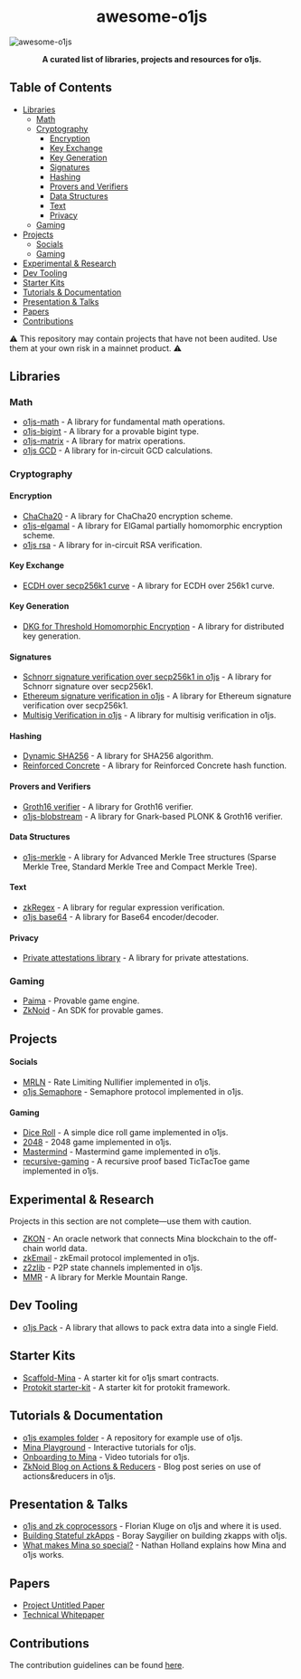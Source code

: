 <h1 align="center"> awesome-o1js</h1>


![awesome-o1js](https://github.com/user-attachments/assets/b9c8bccc-a1cd-4d9f-80a3-6b11029146a0)

**<p align="center">A curated list of libraries, projects and resources for o1js.</p>**

## Table of Contents


- [Libraries](#libraries)
    - [Math](#math)
    - [Cryptography](#cryptography)
        - [Encryption](#encryption)
        - [Key Exchange](#key-exchange)
        - [Key Generation](#key-generation)
        - [Signatures](#signatures)
        - [Hashing](#hashing)
        - [Provers and Verifiers](#provers-and-verifiers)
        - [Data Structures](#data-structures)
        - [Text](#text)
        - [Privacy](#privacy)
    - [Gaming](#gaming)
- [Projects](#projects)
    - [Socials](#socials)
    - [Gaming](#gaming-1)
- [Experimental & Research](#experimental--research)
- [Dev Tooling](#dev-tooling)
- [Starter Kits](#starter-kits)
- [Tutorials & Documentation](#tutorials--documentation)
- [Presentation & Talks](#presentation--talks)
- [Papers](#papers)
- [Contributions](#contributions)



⚠️ This repository may contain projects that have not been audited. Use them at your own risk in a mainnet product. ⚠️

## Libraries



### Math

- [o1js-math](https://github.com/yunus433/o1js-math/tree/main) - A library for fundamental math operations.
- [o1js-bigint](https://github.com/Shigoto-dev19/o1js-bigint) - A library for a provable bigint type.
- [o1js-matrix](https://github.com/Vishalkulkarni45/o1js-matrix) - A library for matrix operations.
- [o1js GCD](https://github.com/PaimaStudios/o1js-gcd) - A library for in-circuit GCD calculations.

### Cryptography



#### Encryption



- [ChaCha20](https://github.com/0x471/o1js-chacha20/tree/main) - A library for ChaCha20 encryption scheme.
- [o1js-elgamal](https://github.com/Trivo25/o1js-elgamal) -  A library for ElGamal partially homomorphic encryption scheme.
- [o1js rsa](https://github.com/Shigoto-dev19/o1js-rsa/tree/main) - A library for in-circuit RSA verification.

#### Key Exchange



- [ECDH over secp256k1 curve](https://github.com/0x471/o1js-ecdh-secp256k1/tree/main) - A library for ECDH over 256k1 curve.

#### Key Generation



- [DKG for Threshold Homomorphic Encryption](https://github.com/auxo-zk/Distributed-key-generation) - A library for distributed key generation.

#### Signatures



- [Schnorr signature verification over secp256k1 in o1js](https://github.com/0x471/o1js-schnorr-secp256k1) - A library for Schnorr signature over secp256k1.
- [Ethereum signature verification in o1js](https://github.com/45930/ethereum-mina-signatures) -  A library for Ethereum signature verification over secp256k1.
- [Multisig Verification in o1js](https://github.com/yunus433/multisig-verification-zkapp/tree/main) - A library for multisig verification in o1js.


#### Hashing

- [Dynamic SHA256](https://github.com/Shigoto-dev19/sha256-o1js) - A library for SHA256 algorithm.
- [Reinforced Concrete](https://github.com/rymnc/reinforced-concrete-impls/) - A library for Reinforced Concrete hash function.

#### Provers and Verifiers


- [Groth16 verifier](https://github.com/onurinanc/o1js-groth16) - A library for Groth16 verifier.
- [o1js-blobstream](https://github.com/geometers/o1js-blobstream) - A library for Gnark-based PLONK & Groth16 verifier.

#### Data Structures


- [o1js-merkle](https://github.com/plus3-labs/o1js-merkle) - A library for Advanced Merkle Tree structures (Sparse Merkle Tree, Standard Merkle Tree and Compact Merkle Tree).

#### Text



- [zkRegex](https://github.com/Shigoto-dev19/zk-regex-o1js) -  A library for regular expression verification.
- [o1js base64](https://github.com/Shigoto-dev19/o1js-base64/tree/main) - A library for  Base64 encoder/decoder.

#### Privacy



- [Private attestations library](https://github.com/zksecurity/mina-attestations/tree/main) - A library for  private attestations.

### Gaming



- [Paima](https://github.com/PaimaStudios/paima-engine) - Provable game engine.
- [ZkNoid](https://github.com/ZkNoid/store) - An SDK for provable games.

## Projects



#### Socials



- [MRLN](https://github.com/0x471/o1js-rln) - Rate Limiting Nullifier implemented in o1js.
- [o1js Semaphore](https://github.com/Socialcap-app/semaphore-sdk) - Semaphore protocol implemented in o1js.

#### Gaming



- [Dice Roll](https://github.com/YofiY/zk-dice-roll) - A simple dice roll game implemented in o1js.
- [2048](https://github.com/Chomtana/2048-o1js) - 2048 game implemented in o1js.
- [Mastermind](https://github.com/Shigoto-dev19/mina-mastermind/tree/level1) -  Mastermind game implemented in o1js.
- [recursive-gaming](https://github.com/zkzoomer/recursive-gaming/tree/main) - A recursive proof based TicTacToe game implemented in o1js.

## Experimental & Research



Projects in this section are not complete—use them with caution.

- [ZKON](https://github.com/ZKON-Network) - An oracle network that connects Mina blockchain to the off-chain world data.
- [zkEmail](https://github.com/Shigoto-dev19/zk-email-o1js) - zkEmail protocol implemented in o1js.
- [z2zlib](https://github.com/Yeshilabs/z2zlib/tree/version/0.0.1) - P2P state channels implemented in o1js.
- [MMR](https://github.com/codekaya/Mina_MMR) - A library for Merkle Mountain Range.

## Dev Tooling



- [o1js Pack](https://github.com/45930/o1js-pack) - A library that allows to pack extra data into a single Field.

## Starter Kits



- [Scaffold-Mina](https://github.com/DeMonkeyCoder/scaffold-mina) - A starter kit for o1js smart contracts.
- [Protokit starter-kit](https://github.com/proto-kit/starter-kit) - A starter kit for protokit framework.

## Tutorials & Documentation



- [o1js examples folder](https://github.com/o1-labs/o1js/tree/main/src/examples) -  A repository for example use of o1js.
- [Mina Playground](https://www.minaplayground.com/) - Interactive tutorials for o1js.
- [Onboarding to Mina](https://www.youtube.com/watch?v=bJ6BRvFpyk4&list=PLNwigD3FQvjBvYunrf_v2v7lGSeIOpAkx) - Video tutorials for o1js.
- [ZkNoid Blog on Actions & Reducers](https://medium.com/zknoid/mina-action-reducers-guide-why-we-need-them-81b6836c1700) - Blog post series on use of actions&reducers in o1js.

## Presentation & Talks



- [o1js and zk coprocessors](https://www.youtube.com/watch?v=2OroIELozJg) - Florian Kluge on o1js and where it is used.
- [Building Stateful zkApps](https://www.youtube.com/watch?v=aMWDh4minG4) - Boray Saygilier on building zkapps with o1js.
- [What makes Mina so special?](https://www.youtube.com/watch?v=-fG0JLtYlJE) - Nathan Holland explains how Mina and o1js works.

## Papers



- [Project Untitled Paper](https://github.com/o1-labs/project-untitled-whitepaper/blob/main/whitepaper.pdf)
- [Technical Whitepaper](https://minaprotocol.com/wp-content/uploads/technicalWhitepaper.pdf)

## Contributions



The contribution guidelines can be found [here](https://github.com/navigators-exploration-team/awesome-o1js/blob/main/CONTRIBUTING.md).
